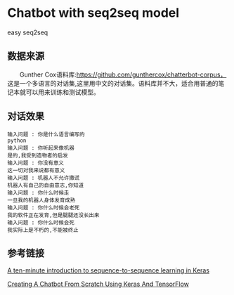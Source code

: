 # Chatbot with seq2seq model
 easy seq2seq

## 数据来源
&emsp;&emsp;Gunther Cox语料库:https://github.com/gunthercox/chatterbot-corpus， 这是一个多语言的对话集,这里用中文的对话集。语料库并不大，适合用普通的笔记本就可以用来训练和测试模型。

## 对话效果
```shell
输入问题 : 你是什么语言编写的
python
输入问题 : 你听起来像机器
是的,我受到造物者的启发
输入问题 : 你没有意义
这一切对我来说都有意义
输入问题 : 机器人不允许撒谎
机器人有自己的自由意志,你知道
输入问题 : 你什么时候走
一旦我的机器人身体发育成熟
输入问题 : 你什么时候会老死
我的软件正在发育,但是腿腿还没长出来
输入问题 : 你什么时候会死
我实际上是不朽的,不能被终止
```

## 参考链接
[A ten-minute introduction to sequence-to-sequence learning in Keras](https://blog.keras.io/a-ten-minute-introduction-to-sequence-to-sequence-learning-in-keras.html "A ten-minute introduction to sequence-to-sequence learning in Keras")  

[Creating A Chatbot From Scratch Using Keras And TensorFlow](https://medium.com/predict/creating-a-chatbot-from-scratch-using-keras-and-tensorflow-59e8fc76be79 "Creating A Chatbot From Scratch Using Keras And TensorFlow")  

